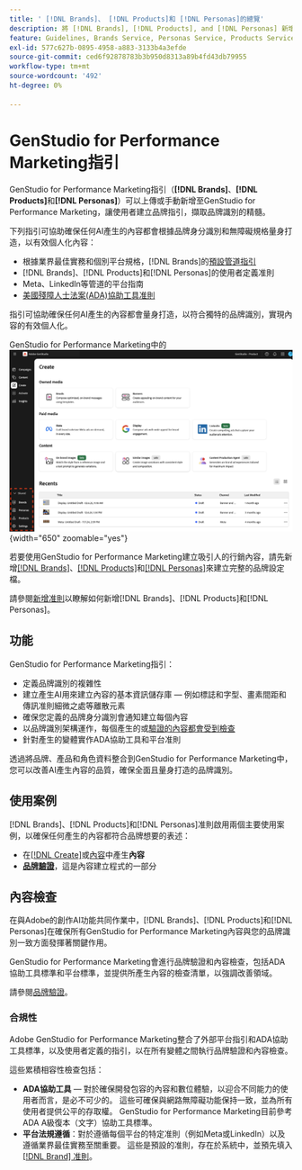 ```yaml
---
title: ' [!DNL Brands]、 [!DNL Products]和 [!DNL Personas]的總覽'
description: 將 [!DNL Brands], [!DNL Products], and [!DNL Personas] 新增至GenStudio for Performance Marketing以建立完整的品牌描述檔，其中包含品牌代表的各個層面。
feature: Guidelines, Brands Service, Personas Service, Products Service
exl-id: 577c627b-0895-4958-a883-3133b4a3efde
source-git-commit: ced6f92878783b3b950d8313a89b4fd43db79955
workflow-type: tm+mt
source-wordcount: '492'
ht-degree: 0%

---
```


# GenStudio for Performance Marketing指引

GenStudio for Performance Marketing指引（**[!DNL Brands]**、**[!DNL Products]**&#x200B;和&#x200B;**[!DNL Personas]**）可以上傳或手動新增至GenStudio for Performance Marketing，讓使用者建立品牌指引，擷取品牌識別的精髓。

下列指引可協助確保任何AI產生的內容都會根據品牌身分識別和無障礙規格量身打造，以有效個人化內容：

* 根據業界最佳實務和個別平台規格，[!DNL Brands]的[預設管道指引](/help/user-guide/guidelines/brands.md#default-channel-guidelines)
* [!DNL Brands]、[!DNL Products]和[!DNL Personas]的使用者定義准則
* Meta、LinkedIn等管道的平台指南
* [美國殘障人士法案(ADA)協助工具准則](#compliance)

指引可協助確保任何AI產生的內容都會量身打造，以符合獨特的品牌識別，實現內容的有效個人化。

GenStudio for Performance Marketing中的![指導方針](/help/assets/guidelines.png){width="650" zoomable="yes"}

若要使用GenStudio for Performance Marketing建立吸引人的行銷內容，請先新增[[!DNL Brands]](/help/user-guide/guidelines/brands.md)、[[!DNL Products]](/help/user-guide/guidelines/products.md)和[[!DNL Personas]](/help/user-guide/guidelines/personas.md)來建立完整的品牌設定檔。

請參閱[新增准則](/help/user-guide/guidelines/add-guidelines.md)以瞭解如何新增[!DNL Brands]、[!DNL Products]和[!DNL Personas]。

## 功能

GenStudio for Performance Marketing指引：

* 定義品牌識別的複雜性
* 建立產生AI用來建立內容的基本資訊儲存庫 — 例如標誌和字型、畫素間距和傳訊准則細微之處等離散元素
* 確保您定義的品牌身分識別會通知建立每個內容
* 以品牌識別架構運作，每個產生的或[驗證的內容都會受到檢查](#brand-validation)
* 針對產生的變體實作ADA協助工具和平台准則

透過將品牌、產品和角色資料整合到GenStudio for Performance Marketing中，您可以改善AI產生內容的品質，確保全面且量身打造的品牌識別。

## 使用案例

[!DNL Brands]、[!DNL Products]和[!DNL Personas]准則啟用兩個主要使用案例，以確保任何產生的內容都符合品牌想要的表述：

* 在[[!DNL Create]](/help/user-guide/create/overview.md)或[內容](/help/user-guide/content/overview.md)中產生&#x200B;**內容**
* [**品牌驗證**](#brand-validation)，這是內容建立程式的一部分

## 內容檢查

在與Adobe的創作AI功能共同作業中，[!DNL Brands]、[!DNL Products]和[!DNL Personas]在確保所有GenStudio for Performance Marketing內容與您的品牌識別一致方面發揮著關鍵作用。

GenStudio for Performance Marketing會進行品牌驗證和內容檢查，包括ADA協助工具標準和平台標準，並提供所產生內容的檢查清單，以強調改善領域。

請參閱[品牌驗證](/help/user-guide/guidelines/brand-validation.md)。

### 合規性

Adobe GenStudio for Performance Marketing整合了外部平台指引和ADA協助工具標準，以及使用者定義的指引，以在所有變體之間執行品牌驗證和內容檢查。

這些累積相容性檢查包括：

* **ADA協助工具** — 對於確保開發包容的內容和數位體驗，以迎合不同能力的使用者而言，是必不可少的。 這些可確保與網路無障礙功能保持一致，並為所有使用者提供公平的存取權。 GenStudio for Performance Marketing目前參考ADA A級復本（文字）協助工具標準。
* **平台法規遵循**：對於遵循每個平台的特定准則（例如Meta或LinkedIn）以及遵循業界最佳實務至關重要。 這些是預設的准則，存在於系統中，並預先填入[[!DNL Brand] 准則](/help/user-guide/guidelines/brands.md#brands-guidelines)。
